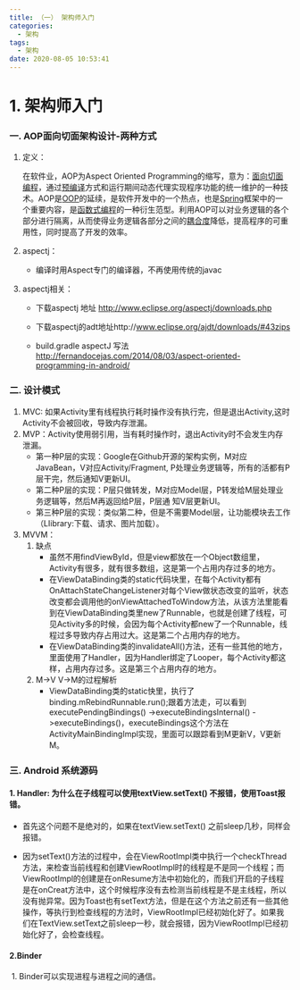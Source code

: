 ```yaml
---
title: （一） 架构师入门
categories:
  - 架构
tags:
  - 架构
date: 2020-08-05 10:53:41
---
```


# 1. 架构师入门

### 一. AOP面向切面架构设计-两种方式

1. 定义：

   在软件业，AOP为Aspect Oriented Programming的缩写，意为：[面向切面编程](https://baike.baidu.com/item/面向切面编程/6016335)，通过[预编译](https://baike.baidu.com/item/预编译/3191547)方式和运行期间动态代理实现程序功能的统一维护的一种技术。AOP是[OOP](https://baike.baidu.com/item/OOP)的延续，是软件开发中的一个热点，也是[Spring](https://baike.baidu.com/item/Spring)框架中的一个重要内容，是[函数式编程](https://baike.baidu.com/item/函数式编程/4035031)的一种衍生范型。利用AOP可以对业务逻辑的各个部分进行隔离，从而使得业务逻辑各部分之间的[耦合度](https://baike.baidu.com/item/耦合度/2603938)降低，提高程序的可重用性，同时提高了开发的效率。

2. aspectj：

   - 编译时用Aspect专门的编译器，不再使用传统的javac 

3. aspectj相关：

   - 下载aspectj  地址   http://www.eclipse.org/aspectj/downloads.php

   - 下载aspectj的adt地址http://www.eclipse.org/ajdt/downloads/#43zips


   - build.gradle  aspectJ  写法  http://fernandocejas.com/2014/08/03/aspect-oriented-programming-in-android/

### 二. 设计模式

1. MVC:  如果Activity里有线程执行耗时操作没有执行完，但是退出Activity,这时Activity不会被回收，导致内存泄漏。
2. MVP：Activity使用弱引用，当有耗时操作时，退出Activity时不会发生内存泄漏。
   - 第一种P层的实现：Google在Github开源的架构实例，M对应JavaBean，V对应Activity/Fragment, P处理业务逻辑等，所有的活都有P层干完，然后通知V更新UI。
   - 第二种P层的实现：P层只做转发，M对应Model层，P转发给M层处理业务逻辑等，然后M再返回给P层，P层通  知V层更新UI。
   - 第三种P层的实现：类似第二种，但是不需要Model层，让功能模块去工作（LIibrary:下载、请求、图片加载）。
3. MVVM：
   1. 缺点  
      - 虽然不用findViewById，但是view都放在一个Object数组里，Activity有很多，就有很多数组，这是第一个占用内存过多的地方。 
      - 在ViewDataBinding类的static代码块里，在每个Activity都有OnAttachStateChangeListener对每个View做状态改变的监听，状态改变都会调用他的onViewAttachedToWindow方法，从该方法里能看到在ViewDataBinding类里new了Runnable，也就是创建了线程，可见Activity多的时候，会因为每个Activity都new了一个Runnable，线程过多导致内存占用过大。这是第二个占用内存的地方。
      - 在ViewDataBinding类的invalidateAll()方法，还有一些其他的地方，里面使用了Handler，因为Handler绑定了Looper，每个Activity都这样，占用内存过多。这是第三个占用内存的地方。 
   2. M->V  V->M的过程解析
      - ViewDataBinding类的static快里，执行了binding.mRebindRunnable.run();跟着方法走，可以看到executePendingBindings() ->executeBindingsInternal() ->executeBindings()，executeBindings这个方法在ActivityMainBindingImpl实现，里面可以跟踪看到M更新V，V更新M。 

### 三. Android 系统源码

#### 1. Handler: 为什么在子线程可以使用textView.setText() 不报错，使用Toast报错。

- 首先这个问题不是绝对的，如果在textView.setText() 之前sleep几秒，同样会报错。

- 因为setText()方法的过程中，会在ViewRootImpl类中执行一个checkThread方法，来检查当前线程和创建ViewRootImpl时的线程是不是同一个线程；而ViewRootImpl的创建是在onResume方法中初始化的，而我们开启的子线程是在onCreat方法中，这个时候程序没有去检测当前线程是不是主线程，所以没有抛异常。因为Toast也有setText方法，但是在这个方法之前还有一些其他操作，等执行到检查线程的方法时，ViewRootImpl已经初始化好了。如果我们在TextView.setText之前sleep一秒，就会报错，因为ViewRootImpl已经初始化好了，会检查线程。

#### 2.Binder

​    1.  Binder可以实现进程与进程之间的通信。